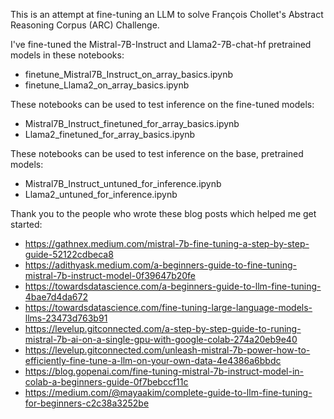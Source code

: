 This is an attempt at fine-tuning an LLM to solve François Chollet's Abstract Reasoning Corpus (ARC) Challenge.

I've fine-tuned the Mistral-7B-Instruct and Llama2-7B-chat-hf pretrained models in these notebooks:
- finetune_Mistral7B_Instruct_on_array_basics.ipynb
- finetune_Llama2_on_array_basics.ipynb

These notebooks can be used to test inference on the fine-tuned models:
- Mistral7B_Instruct_finetuned_for_array_basics.ipynb
- Llama2_finetuned_for_array_basics.ipynb

These notebooks can be used to test inference on the base, pretrained models:
- Mistral7B_Instruct_untuned_for_inference.ipynb
- Llama2_untuned_for_inference.ipynb

Thank you to the people who wrote these blog posts which helped me get started:
- https://gathnex.medium.com/mistral-7b-fine-tuning-a-step-by-step-guide-52122cdbeca8
- https://adithyask.medium.com/a-beginners-guide-to-fine-tuning-mistral-7b-instruct-model-0f39647b20fe
- https://towardsdatascience.com/a-beginners-guide-to-llm-fine-tuning-4bae7d4da672
- https://towardsdatascience.com/fine-tuning-large-language-models-llms-23473d763b91
- https://levelup.gitconnected.com/a-step-by-step-guide-to-runing-mistral-7b-ai-on-a-single-gpu-with-google-colab-274a20eb9e40
- https://levelup.gitconnected.com/unleash-mistral-7b-power-how-to-efficiently-fine-tune-a-llm-on-your-own-data-4e4386a6bbdc
- https://blog.gopenai.com/fine-tuning-mistral-7b-instruct-model-in-colab-a-beginners-guide-0f7bebccf11c
- https://medium.com/@mayaakim/complete-guide-to-llm-fine-tuning-for-beginners-c2c38a3252be